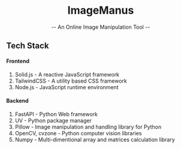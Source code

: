 <div align="center">

# ImageManus

-- An Online Image Manipulation Tool --

</div>

## Tech Stack

#### Frontend

1. Solid.js - A reactive JavaScript framework
2. TailwindCSS - A utility based CSS framework
3. Node.js - JavaScript runtime environment

#### Backend

1. FastAPI - Python Web framework
2. UV - Python package manager
3. Pillow - Image manipulation and handling library for Python
4. OpenCV, cvzone - Python computer vision libraries
5. Numpy - Multi-dimentional array and matrices calculation library
